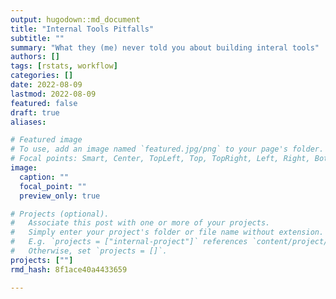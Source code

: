 ```yaml
---
output: hugodown::md_document
title: "Internal Tools Pitfalls"
subtitle: ""
summary: "What they (me) never told you about building interal tools"
authors: []
tags: [rstats, workflow]
categories: []
date: 2022-08-09
lastmod: 2022-08-09
featured: false
draft: true
aliases:

# Featured image
# To use, add an image named `featured.jpg/png` to your page's folder.
# Focal points: Smart, Center, TopLeft, Top, TopRight, Left, Right, BottomLeft, Bottom, BottomRight.
image:
  caption: ""
  focal_point: ""
  preview_only: true

# Projects (optional).
#   Associate this post with one or more of your projects.
#   Simply enter your project's folder or file name without extension.
#   E.g. `projects = ["internal-project"]` references `content/project/deep-learning/index.md`.
#   Otherwise, set `projects = []`.
projects: [""]
rmd_hash: 8f1ace40a4433659

---
```




